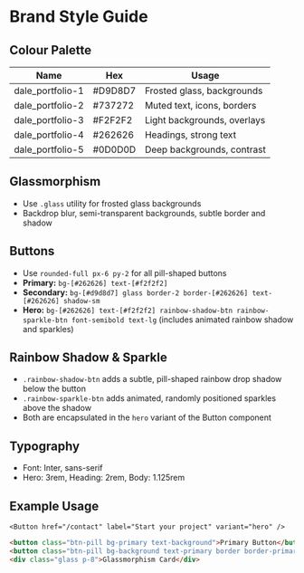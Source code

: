 # Brand Style Guide

## Colour Palette

| Name              | Hex      | Usage                       |
|-------------------|----------|-----------------------------|
| dale_portfolio-1  | #D9D8D7  | Frosted glass, backgrounds  |
| dale_portfolio-2  | #737272  | Muted text, icons, borders  |
| dale_portfolio-3  | #F2F2F2  | Light backgrounds, overlays |
| dale_portfolio-4  | #262626  | Headings, strong text       |
| dale_portfolio-5  | #0D0D0D  | Deep backgrounds, contrast  |

## Glassmorphism
- Use `.glass` utility for frosted glass backgrounds
- Backdrop blur, semi-transparent backgrounds, subtle border and shadow

## Buttons
- Use `rounded-full px-6 py-2` for all pill-shaped buttons
- **Primary:** `bg-[#262626] text-[#f2f2f2]`
- **Secondary:** `bg-[#d9d8d7] glass border-2 border-[#262626] text-[#262626] shadow-sm`
- **Hero:** `bg-[#262626] text-[#f2f2f2] rainbow-shadow-btn rainbow-sparkle-btn font-semibold text-lg` (includes animated rainbow shadow and sparkles)

## Rainbow Shadow & Sparkle
- `.rainbow-shadow-btn` adds a subtle, pill-shaped rainbow drop shadow below the button
- `.rainbow-sparkle-btn` adds animated, randomly positioned sparkles above the shadow
- Both are encapsulated in the `hero` variant of the Button component

## Typography
- Font: Inter, sans-serif
- Hero: 3rem, Heading: 2rem, Body: 1.125rem

## Example Usage
```astro
<Button href="/contact" label="Start your project" variant="hero" />
```
```html
<button class="btn-pill bg-primary text-background">Primary Button</button>
<button class="btn-pill bg-background text-primary border border-primary">Secondary Button</button>
<div class="glass p-8">Glassmorphism Card</div>
``` 